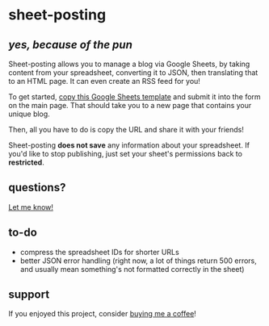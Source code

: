 # sheet-posting

## _yes, because of the pun_

Sheet-posting allows you to manage a blog via Google Sheets, by taking content from your spreadsheet, converting it to JSON, then translating that to an HTML page. It can even create an RSS feed for you!

To get started, [copy this Google Sheets template](https://docs.google.com/spreadsheets/d/1VZcd3MKIrrgRd9DrnUoEjEvzO4Gm6iDDBhw56i9CFXY/copy) and submit it into the form on the main page. That should take you to a new page that contains your unique blog. 

Then, all you have to do is copy the URL and share it with your friends! 

Sheet-posting **does not save** any information about your spreadsheet. If you'd like to stop publishing, just set your sheet's permissions back to **restricted**.

## questions? 

[Let me know!](https://www.aTylerRobertson.com)

## to-do

- compress the spreadsheet IDs for shorter URLs
- better JSON error handling (right now, a lot of things return 500 errors, and usually mean something's not formatted correctly in the sheet)

## support

If you enjoyed this project, consider [buying me a coffee](https://ko-fi.com/atylerrobertson)!
